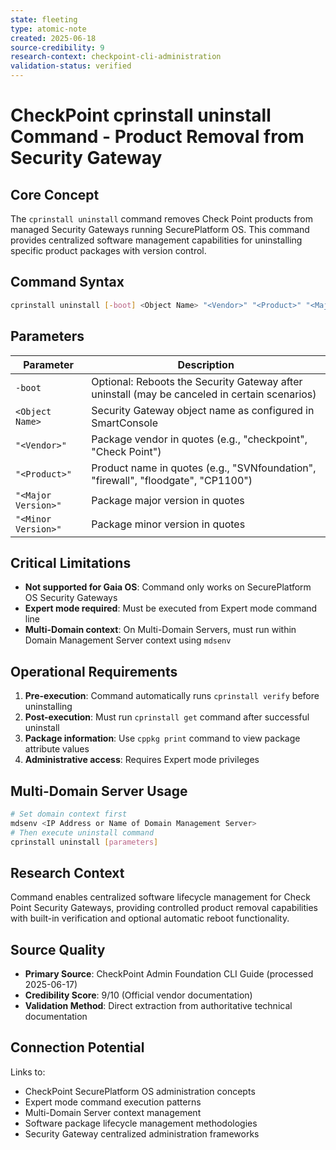 ```yaml
---
state: fleeting
type: atomic-note
created: 2025-06-18
source-credibility: 9
research-context: checkpoint-cli-administration
validation-status: verified
---
```


# CheckPoint cprinstall uninstall Command - Product Removal from Security Gateway

## Core Concept

The `cprinstall uninstall` command removes Check Point products from managed Security Gateways running SecurePlatform OS. This command provides centralized software management capabilities for uninstalling specific product packages with version control.

## Command Syntax

```bash
cprinstall uninstall [-boot] <Object Name> "<Vendor>" "<Product>" "<Major Version>" "<Minor Version>"
```

## Parameters

| Parameter | Description |
|-----------|-------------|
| `-boot` | Optional: Reboots the Security Gateway after uninstall (may be canceled in certain scenarios) |
| `<Object Name>` | Security Gateway object name as configured in SmartConsole |
| `"<Vendor>"` | Package vendor in quotes (e.g., "checkpoint", "Check Point") |
| `"<Product>"` | Product name in quotes (e.g., "SVNfoundation", "firewall", "floodgate", "CP1100") |
| `"<Major Version>"` | Package major version in quotes |
| `"<Minor Version>"` | Package minor version in quotes |

## Critical Limitations

- **Not supported for Gaia OS**: Command only works on SecurePlatform OS Security Gateways
- **Expert mode required**: Must be executed from Expert mode command line
- **Multi-Domain context**: On Multi-Domain Servers, must run within Domain Management Server context using `mdsenv`

## Operational Requirements

1. **Pre-execution**: Command automatically runs `cprinstall verify` before uninstalling
2. **Post-execution**: Must run `cprinstall get` command after successful uninstall
3. **Package information**: Use `cppkg print` command to view package attribute values
4. **Administrative access**: Requires Expert mode privileges

## Multi-Domain Server Usage

```bash
# Set domain context first
mdsenv <IP Address or Name of Domain Management Server>
# Then execute uninstall command
cprinstall uninstall [parameters]
```

## Research Context

Command enables centralized software lifecycle management for Check Point Security Gateways, providing controlled product removal capabilities with built-in verification and optional automatic reboot functionality.

## Source Quality

- **Primary Source**: CheckPoint Admin Foundation CLI Guide (processed 2025-06-17)
- **Credibility Score**: 9/10 (Official vendor documentation)
- **Validation Method**: Direct extraction from authoritative technical documentation

## Connection Potential

Links to:
- CheckPoint SecurePlatform OS administration concepts
- Expert mode command execution patterns
- Multi-Domain Server context management
- Software package lifecycle management methodologies
- Security Gateway centralized administration frameworks